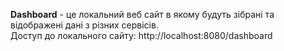 **Dashboard** - це локальний веб сайт в якому будуть зібрані та відображені дані з різних сервісів.  
Доступ до локального сайту: http://localhost:8080/dashboard